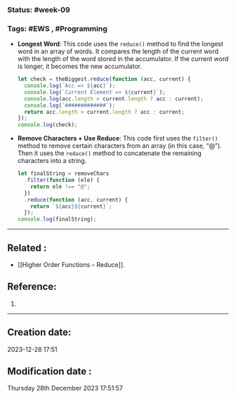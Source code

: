 
### Status: #week-09

### Tags: #EWS  , #Programming 


- **Longest Word**: This code uses the `reduce()` method to find the longest word in an array of words. It compares the length of the current word with the length of the word stored in the accumulator. If the current word is longer, it becomes the new accumulator.
    
    ```javascript
    let check = theBiggest.reduce(function (acc, current) {
      console.log(`Acc => ${acc}`);
      console.log(`Current Element => ${current}`);
      console.log(acc.length > current.length ? acc : current);
      console.log(`#############`);
      return acc.length > current.length ? acc : current;
    });
    console.log(check);
    ```
    
- **Remove Characters + Use Reduce**: This code first uses the `filter()` method to remove certain characters from an array (in this case, “@”). Then it uses the `reduce()` method to concatenate the remaining characters into a string.
    
    ```javascript
    let finalString = removeChars
      .filter(function (ele) {
        return ele !== "@";
      })
      .reduce(function (acc, current) {
        return `${acc}${current}`;
      });
    console.log(finalString);
    ```
    



______________________________________________________________________


## Related : 

- [[Higher Order Functions – Reduce]].

## Reference: 

1.  


---

  ## Creation date: 
  
  2023-12-28 17:51 
  
  
   ## Modification date :
   
   Thursday 28th December 2023 17:51:57